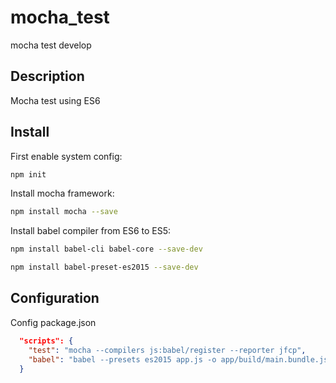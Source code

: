 # mocha_test
mocha test develop

## Description
Mocha test using ES6

## Install

First enable system config:

```bash
npm init
```

Install mocha framework:

```bash
npm install mocha --save
```

Install babel compiler from ES6 to ES5:

```bash
npm install babel-cli babel-core --save-dev

npm install babel-preset-es2015 --save-dev
```

## Configuration

Config package.json
```json
  "scripts": {
    "test": "mocha --compilers js:babel/register --reporter jfcp",
    "babel": "babel --presets es2015 app.js -o app/build/main.bundle.js"
  }
```



